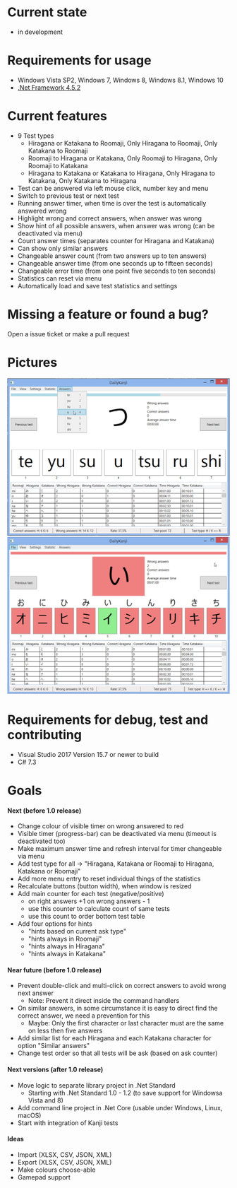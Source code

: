 # Current state
* in development

# Requirements for usage
* Windows Vista SP2, Windows 7, Windows 8, Windows 8.1, Windows 10
* [.Net Framework 4.5.2](https://www.microsoft.com/en-us/download/details.aspx?id=42642)

# Current features
* 9 Test types
  * Hiragana or Katakana to Roomaji, Only Hiragana to Roomaji, Only Katakana to Roomaji
  * Roomaji to Hiragana or Katakana, Only Roomaji to Hiragana, Only Roomaji to Katakana
  * Hiragana to Katakana or Katakana to Hiragana, Only Hiragana to Katakana, Only Katakana to Hiragana
* Test can be answered via left mouse click, number key and menu
* Switch to previous test or next test
* Running answer timer, when time is over the test is automatically answered wrong
* Highlight wrong and correct answers, when answer was wrong
* Show hint of all possible answers, when answer was wrong (can be deactivated via menu)
* Count answer times (separates counter for Hiragana and Katakana)
* Can show only similar answers
* Changeable answer count (from two answers up to ten answers)
* Changeable answer time (from one seconds up to fifteen seconds)
* Changeable error time (from one point five seconds to ten seconds)
* Statistics can reset via menu
* Automatically load and save test statistics and settings

# Missing a feature or found a bug?
Open a issue ticket or make a pull request

# Pictures
![Daily Kanji](DailyKanji.png)
![Daily Kanji - Error](DailyKanji-Error.png)

# Requirements for debug, test and contributing
* Visual Studio 2017 Version 15.7 or newer to build
* C# 7.3

# Goals

#### Next (before 1.0 release)
* Change colour of visible timer on wrong answered to red
* Visible timer (progress-bar) can be deactivated via menu (timeout is deactivated too)
* Make maximum answer time and refresh interval for timer changeable via menu
* Add test type for all -> "Hiragana, Katakana or Roomaji to Hiragana, Katakana or Roomaji"
* Add more menu entry to reset individual things of the statistics
* Recalculate buttons (button width), when window is resized
* Add main counter for each test (negative/positive)
  * on right answers +1 on wrong answers - 1
  * use this counter to calculate count of same tests
  * use this count to order bottom test table
* Add four options for hints
  * "hints based on current ask type"
  * "hints always in Roomaji"
  * "hints always in Hiragana"
  * "hints always in Katakana"

#### Near future (before 1.0 release)
* Prevent double-click and multi-click on correct answers to avoid wrong next answer
  * Note: Prevent it direct inside the command handlers
* On similar answers, in some circumstance it is easy to direct find the correct answer, we need a prevention for this 
  * Maybe: Only the first character or last character must are the same on less then five answers
* Add similar list for each Hiragana and each Katakana character for option "Similar answers"
* Change test order so that all tests will be ask (based on ask counter)

#### Next versions (after 1.0 release)
* Move logic to separate library project in .Net Standard
  * Starting with .Net Standard 1.0 - 1.2 (to save support for Windowsa Vista and 8)
* Add command line project in .Net Core (usable under Windows, Linux, macOS)
* Start with integration of Kanji tests

#### Ideas
* Import (XLSX, CSV, JSON, XML)
* Export (XLSX, CSV, JSON, XML)
* Make colours choose-able
* Gamepad support

